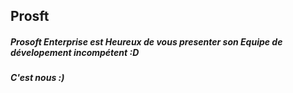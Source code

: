 ## Prosft
##### Prosoft Enterprise est Heureux de vous presenter son Equipe de dévelopement incompétent :D
##### C'est nous :)

